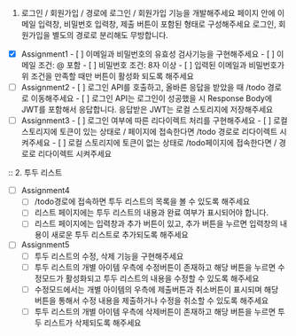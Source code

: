 1. 로그인 / 회원가입
   / 경로에 로그인 / 회원가입 기능을 개발해주세요
   페이지 안에 이메일 입력창, 비밀번호 입력창, 제출 버튼이 포함된 형태로 구성해주세요
   로그인, 회원가입을 별도의 경로로 분리해도 무방합니다.

- [x] Assignment1 - [ ] 이메일과 비밀번호의 유효성 검사기능을 구현해주세요 - [ ] 이메일 조건: @ 포함 - [ ] 비밀번호 조건: 8자 이상 - [ ] 입력된 이메일과 비밀번호가 위 조건을 만족할 때만 버튼이 활성화 되도록 해주세요
- [ ] Assignment2 - [ ] 로그인 API를 호출하고, 올바른 응답을 받았을 때 /todo 경로로 이동해주세요 - [ ] 로그인 API는 로그인이 성공했을 시 Response Body에 JWT를 포함해서 응답합니다. 응답받은 JWT는 로컬 스토리지에 저장해주세요
- [ ] Assignment3 - [ ] 로그인 여부에 따른 리다이렉트 처리를 구현해주세요 - [ ] 로컬 스토리지에 토큰이 있는 상태로 / 페이지에 접속한다면 /todo 경로로 리다이렉트 시켜주세요 - [ ] 로컬 스토리지에 토큰이 없는 상태로 /todo페이지에 접속한다면 / 경로로 리다이렉트 시켜주세요

:: 2. 투두 리스트

- [ ] Assignment4
  - [ ] /todo경로에 접속하면 투두 리스트의 목록을 볼 수 있도록 해주세요
  - [ ] 리스트 페이지에는 투두 리스트의 내용과 완료 여부가 표시되어야 합니다.
  - [ ] 리스트 페이지에는 입력창과 추가 버튼이 있고, 추가 버튼을 누르면 입력창의 내용이 새로운 투두 리스트로 추가되도록 해주세요
- [ ] Assignment5
  - [ ] 투두 리스트의 수정, 삭제 기능을 구현해주세요
  - [ ] 투두 리스트의 개별 아이템 우측에 수정버튼이 존재하고 해당 버튼을 누르면 수정모드가 활성화되고 투두 리스트의 내용을 수정할 수 있도록 해주세요
  - [ ] 수정모드에서는 개별 아이템의 우측에 제출버튼과 취소버튼이 표시되며 해당 버튼을 통해서 수정 내용을 제출하거나 수정을 취소할 수 있도록 해주세요
  - [ ] 투두 리스트의 개별 아이템 우측에 삭제버튼이 존재하고 해당 버튼을 누르면 투두 리스트가 삭제되도록 해주세요

